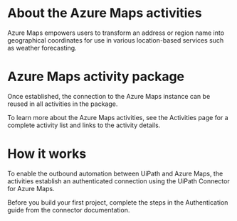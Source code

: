 ﻿# About the Azure Maps activities

Azure Maps empowers users to transform an address or region name into geographical coordinates for use in various location-based services such as weather forecasting.

# Azure Maps activity package

Once established, the connection to the Azure Maps instance can be reused in all activities in the package.

To learn more about the Azure Maps activities, see the Activities page for a complete activity list and links to the activity details.

# How it works

To enable the outbound automation between UiPath and Azure Maps, the activities establish an authenticated connection using the UiPath Connector for Azure Maps.

Before you build your first project, complete the steps in the Authentication guide from the connector documentation.
